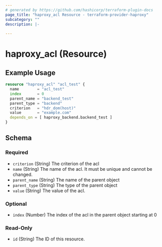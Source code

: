 ```yaml
---
# generated by https://github.com/hashicorp/terraform-plugin-docs
page_title: "haproxy_acl Resource - terraform-provider-haproxy"
subcategory: ""
description: |-
  
---
```


# haproxy_acl (Resource)



## Example Usage

```terraform
resource "haproxy_acl" "acl_test" {
  name        = "acl_test"
  index       = 0
  parent_name = "backend_test"
  parent_type = "backend"
  criterion   = "hdr_dom(host)"
  value       = "example.com"
  depends_on = [ haproxy_backend.backend_test ]
}
```

<!-- schema generated by tfplugindocs -->
## Schema

### Required

- `criterion` (String) The criterion of the acl
- `name` (String) The name of the acl. It must be unique and cannot be changed.
- `parent_name` (String) The name of the parent object
- `parent_type` (String) The type of the parent object
- `value` (String) The value of the acl.

### Optional

- `index` (Number) The index of the acl in the parent object starting at 0

### Read-Only

- `id` (String) The ID of this resource.
